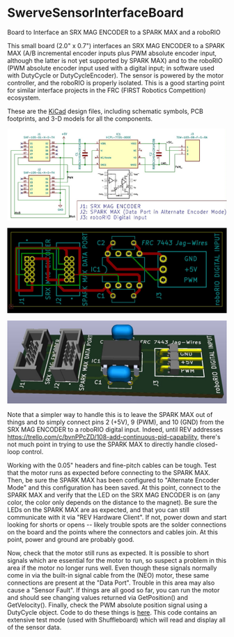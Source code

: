 # SwerveSensorInterfaceBoard
Board to Interface an SRX MAG ENCODER to a SPARK MAX and a roboRIO

This small board (2.0" x 0.7") interfaces an SRX MAG ENCODER to a SPARK MAX (A/B incremental encoder inputs plus PWM absolute encoder input, although the latter is not yet supported by SPARK MAX) and to the roboRIO (PWM absolute encoder input used with a digital input; in software used with DutyCycle or DutyCycleEncoder).  The sensor is powered by the motor controller, and the roboRIO is properly isolated.  This is a good starting point for similar interface projects in the FRC (FIRST Robotics Competition) ecosystem.

These are the [KiCad](https://www.kicad.org/) design files, including schematic symbols, PCB footprints, and 3-D models for all the components.

![alt text](https://github.com/Jagwires7443/SwerveSensorInterfaceBoard/blob/main/Board%20Schematic.JPG?raw=true)

![alt text](https://github.com/Jagwires7443/SwerveSensorInterfaceBoard/blob/main/Board%20PCB.JPG?raw=true)

![alt text](https://github.com/Jagwires7443/SwerveSensorInterfaceBoard/blob/main/Board%203D.JPG?raw=true)

Note that a simpler way to handle this is to leave the SPARK MAX out of things and to simply connect pins 2 (+5V), 9 (PWM), and 10 (GND) from the SRX MAG ENCODER to a roboRIO digital input.  Indeed, until REV addresses https://trello.com/c/bvnPPcZD/108-add-continuous-pid-capability, there's not much point in trying to use the SPARK MAX to directly handle closed-loop control.

Working with the 0.05" headers and fine-pitch cables can be tough.  Test that the motor runs as expected before connecting to the SPARK MAX.  Then, be sure the SPARK MAX has been configured to "Alternate Encoder Mode" and this configuration has been saved.  At this point, connect to the SPARK MAX and verify that the LED on the SRX MAG ENCODER is on (any color, the color only depends on the distance to the magnet).  Be sure the LEDs on the SPARK MAX are as expected, and that you can still communicate with it via "REV Hardware Client".  If not, power down and start looking for shorts or opens -- likely trouble spots are the solder connections on the board and the points where the connectors and cables join.  At this point, power and ground are probably good.

Now, check that the motor still runs as expected.  It is possible to short signals which are essential for the motor to run, so suspect a problem in this area if the motor no longer runs well.  Even though these signals normally come in via the built-in signal cable from the (NEO) motor, these same connections are present at the "Data Port".  Trouble in this area may also cause a "Sensor Fault".  If things are all good so far, you can run the motor and should see changing values returned via GetPosition() and GetVelocity().  Finally, check the PWM absolute position signal using a DutyCycle object.  Code to do these things is [here](https://github.com/Jagwires7443/Swerve).  This code contains an extensive test mode (used with Shuffleboard) which will read and display all of the sensor data.
